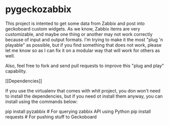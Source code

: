 pygeckozabbix
=============

This project is intented to get some data from Zabbix and post into geckoboard custom widgets. As we know,
Zabbix items are very customizable, and maybe one thing or another may not work correctly because of input and output
formats. I'm trying to make it the most "plug 'n playable" as possible, but if you find something that does not work,
please let me know so as I can fix it on a modular way that will work for others as well.

Also, feel free to fork and send pull requests to improve this "plug and play" capability.


[[Dependencies]]

If you use the virtualenv that comes with whit project, you don won't need to install the dependencies, but if you need
ot install them anyway, you can install using the commands below:

pip install pyzabbix  # For querying zabbix API using Python
pip install requests  # For pushing stuff to Geckoboard